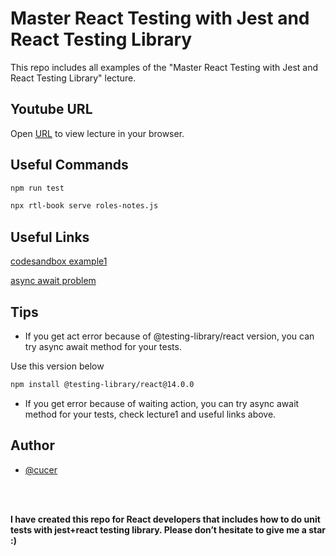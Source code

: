 # Master React Testing with Jest and React Testing Library

<p>This repo includes all examples of the "Master React Testing with Jest and React Testing Library" lecture.
</p>

## Youtube URL

Open [URL](https://www.youtube.com/watch?v=NLFPvO8_hMQ&t=4541s) to view lecture in your browser.

## Useful Commands

   ```sh
   npm run test
   ```

   ```sh
   npx rtl-book serve roles-notes.js
   ```

## Useful Links

[codesandbox example1](https://codesandbox.io/p/sandbox/rtl-starter-sq54b4)

[async await problem](https://chrisboakes.com/fixing-act-error-react-testing-library/)

## Tips

- If you get act error because of @testing-library/react version, you can try async await method for your tests.

Use this version below

   ```sh
   npm install @testing-library/react@14.0.0
   ```

- If you get error because of waiting action, you can try async await method for your tests, check lecture1 and useful links above.


## Author

- [@cucer](https://www.github.com/cucer)

<br/>
<br/>

**I have created this repo for React developers that includes how to do unit tests with jest+react testing library. Please don’t hesitate to give me a star :)**